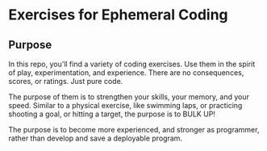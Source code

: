 # Exercises for Ephemeral Coding

## Purpose 

In this repo, you'll find a variety of coding exercises. Use them in the spirit of play, experimentation, and experience. There are no consequences, scores, or ratings. Just pure code.  

The purpose of them is to strengthen your skills, your memory, and your speed. Similar to a physical exercise, like swimming laps, or practicing shooting a goal, or hitting a target, the purpose is to BULK UP! 

The purpose is to become more experienced, and stronger as programmer, rather than develop and save a deployable program. 


